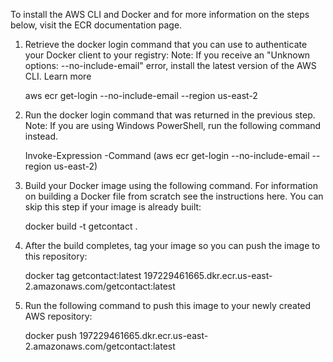 To install the AWS CLI and Docker and for more information on the steps below, visit the ECR documentation page.
1) Retrieve the docker login command that you can use to authenticate your Docker client to your registry: 
Note: 
If you receive an "Unknown options: --no-include-email" error, install the latest version of the AWS CLI. Learn more


    aws ecr get-login --no-include-email --region us-east-2

2) Run the docker login command that was returned in the previous step. 
Note: 
If you are using Windows PowerShell, run the following command instead.


    Invoke-Expression -Command (aws ecr get-login --no-include-email --region us-east-2)

3) Build your Docker image using the following command. For information on building a Docker file from scratch see the instructions here. You can skip this step if your image is already built:
    
    
    docker build -t getcontact .

4) After the build completes, tag your image so you can push the image to this repository:


    docker tag getcontact:latest 197229461665.dkr.ecr.us-east-2.amazonaws.com/getcontact:latest

5) Run the following command to push this image to your newly created AWS repository:


    docker push 197229461665.dkr.ecr.us-east-2.amazonaws.com/getcontact:latest

